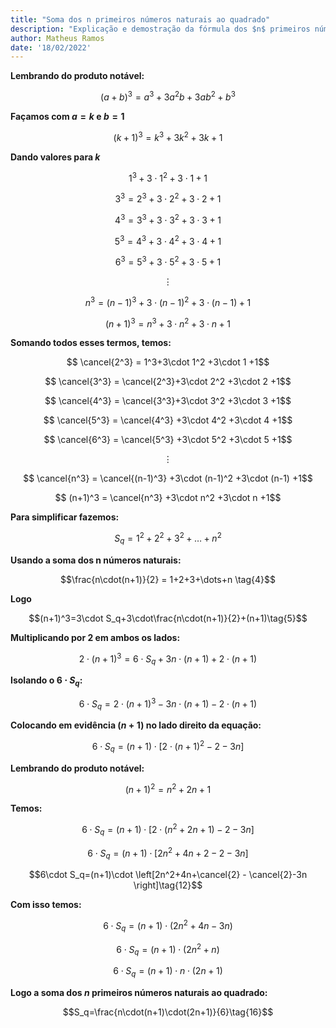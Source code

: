 ```yaml
---
title: "Soma dos n primeiros números naturais ao quadrado"
description: "Explicação e demostração da fórmula dos $n$ primeiros números naturais ao quadrado"
author: Matheus Ramos
date: '18/02/2022'
---
```



**Lembrando do produto notável:**

$$(a+b)^3=a^3+3a^2b+3ab^2+b^3\tag{1}$$

**Façamos com $a=k$ e $b=1$**

$$(k+1)^3=k^3+3k^2+3k+1\tag{2}$$

**Dando valores para $k$**

$$  1^3+3\cdot 1^2 +3\cdot 1 +1$$

$$ 3^3 = 2^3+3\cdot 2^2 +3\cdot 2 +1$$

$$ 4^3 = 3^3+3\cdot 3^2 +3\cdot 3 +1$$

$$  5^3 = 4^3+3\cdot 4^2 +3\cdot 4 +1$$

$$ 6^3 = 5^3+3\cdot 5^2 +3\cdot 5 +1$$

$$\vdots$$

$$ n^3 = (n-1)^3+3\cdot (n-1)^2 +3\cdot (n-1) +1$$

$$ (n+1)^3 = n^3+3\cdot n^2 +3\cdot n +1$$

**Somando todos esses termos, temos:**

$$ \cancel{2^3} = 1^3+3\cdot 1^2 +3\cdot 1 +1$$

$$ \cancel{3^3} = \cancel{2^3}+3\cdot 2^2 +3\cdot 2 +1$$

$$ \cancel{4^3} = \cancel{3^3}+3\cdot 3^2 +3\cdot 3 +1$$

$$ \cancel{5^3} = \cancel{4^3} +3\cdot 4^2 +3\cdot 4 +1$$

$$ \cancel{6^3} = \cancel{5^3} +3\cdot 5^2 +3\cdot 5 +1$$

$$\vdots$$

$$ \cancel{n^3} = \cancel{(n-1)^3} +3\cdot (n-1)^2 +3\cdot (n-1) +1$$

$$ (n+1)^3 = \cancel{n^3} +3\cdot n^2 +3\cdot n +1$$


**Para simplificar fazemos:**

$$S_q=1^2+2^2+3^2+\dots+n^2\tag{3}$$

**Usando a soma dos n números naturais:**

$$\frac{n\cdot(n+1)}{2} = 1+2+3+\dots+n \tag{4}$$

**Logo**

$$(n+1)^3=3\cdot S_q+3\cdot\frac{n\cdot(n+1)}{2}+(n+1)\tag{5}$$

**Multiplicando por $2$ em ambos os lados:**

$$2\cdot(n+1)^3=6\cdot S_q+3 n\cdot(n+1)+2\cdot(n+1)\tag{6}$$

**Isolando o $6\cdot S_q$:**

$$6\cdot S_q=2\cdot(n+1)^3 - 3n\cdot(n+1)-2\cdot(n+1)\tag{7}$$

**Colocando em evidência $(n+1)$ no lado direito da equação:**

$$6\cdot S_q=(n+1)\cdot \left[2\cdot(n+1)^2 - 2-3n \right]\tag{8}$$

**Lembrando do produto notável:**

$$(n+1)^2=n^2+2n+1\tag{9}$$

**Temos:**

$$6\cdot S_q=(n+1)\cdot \left[2\cdot(n^2+2n+1) - 2-3n \right]\tag{10}$$

$$6\cdot S_q=(n+1)\cdot \left[2n^2+4n+2 - 2-3n \right]\tag{11}$$

$$6\cdot S_q=(n+1)\cdot \left[2n^2+4n+\cancel{2} - \cancel{2}-3n \right]\tag{12}$$

**Com isso temos:**

$$6\cdot S_q=(n+1)\cdot \left(2n^2+4n-3n \right)\tag{13}$$

$$6\cdot S_q=(n+1)\cdot \left(2n^2+n \right)\tag{14}$$

$$6\cdot S_q=(n+1)\cdot n\cdot(2n+1) \tag{15}$$

**Logo a soma dos $n$ primeiros números naturais ao quadrado:**

$$S_q=\frac{n\cdot(n+1)\cdot(2n+1)}{6}\tag{16}$$

